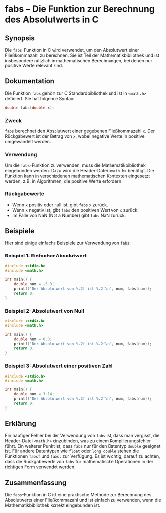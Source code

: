 <!--
Meta Description: # fabs – Die Funktion zur Berechnung des Absolutwerts in C ## Synopsis Die `fabs`-Funktion in C wird verwendet, um den Absolutwert einer Fließkommazah...
Meta Keywords: fabs, ist, die, von, num
-->

# fabs – Die Funktion zur Berechnung des Absolutwerts in C

## Synopsis
Die `fabs`-Funktion in C wird verwendet, um den Absolutwert einer Fließkommazahl zu berechnen. Sie ist Teil der Mathematikbibliothek und ist insbesondere nützlich in mathematischen Berechnungen, bei denen nur positive Werte relevant sind.

## Dokumentation
Die Funktion `fabs` gehört zur C Standardbibliothek und ist in `<math.h>` definiert. Sie hat folgende Syntax:

```c
double fabs(double x);
```

### Zweck
`fabs` berechnet den Absolutwert einer gegebenen Fließkommazahl `x`. Der Rückgabewert ist der Betrag von `x`, wobei negative Werte in positive umgewandelt werden.

### Verwendung
Um die `fabs`-Funktion zu verwenden, muss die Mathematikbibliothek eingebunden werden. Dazu wird die Header-Datei `<math.h>` benötigt. Die Funktion kann in verschiedenen mathematischen Kontexten eingesetzt werden, z.B. in Algorithmen, die positive Werte erfordern.

### Rückgabewerte
- Wenn `x` positiv oder null ist, gibt `fabs` `x` zurück.
- Wenn `x` negativ ist, gibt `fabs` den positiven Wert von `x` zurück.
- Im Falle von NaN (Not a Number) gibt `fabs` NaN zurück.

## Beispiele
Hier sind einige einfache Beispiele zur Verwendung von `fabs`:

### Beispiel 1: Einfacher Absolutwert
```c
#include <stdio.h>
#include <math.h>

int main() {
    double num = -5.3;
    printf("Der Absolutwert von %.2f ist %.2f\n", num, fabs(num));
    return 0;
}
```

### Beispiel 2: Absolutwert von Null
```c
#include <stdio.h>
#include <math.h>

int main() {
    double num = 0.0;
    printf("Der Absolutwert von %.2f ist %.2f\n", num, fabs(num));
    return 0;
}
```

### Beispiel 3: Absolutwert einer positiven Zahl
```c
#include <stdio.h>
#include <math.h>

int main() {
    double num = 3.14;
    printf("Der Absolutwert von %.2f ist %.2f\n", num, fabs(num));
    return 0;
}
```

## Erklärung
Ein häufiger Fehler bei der Verwendung von `fabs` ist, dass man vergisst, die Header-Datei `<math.h>` einzubinden, was zu einem Kompilierungsfehler führt. Ein weiterer Punkt ist, dass `fabs` nur für den Datentyp `double` geeignet ist. Für andere Datentypen wie `float` oder `long double` stehen die Funktionen `fabsf` und `fabsl` zur Verfügung. Es ist wichtig, darauf zu achten, dass die Rückgabewerte von `fabs` für mathematische Operationen in der richtigen Form verwendet werden.

## Zusammenfassung
Die `fabs`-Funktion in C ist eine praktische Methode zur Berechnung des Absolutwerts einer Fließkommazahl und ist einfach zu verwenden, wenn die Mathematikbibliothek korrekt eingebunden ist.